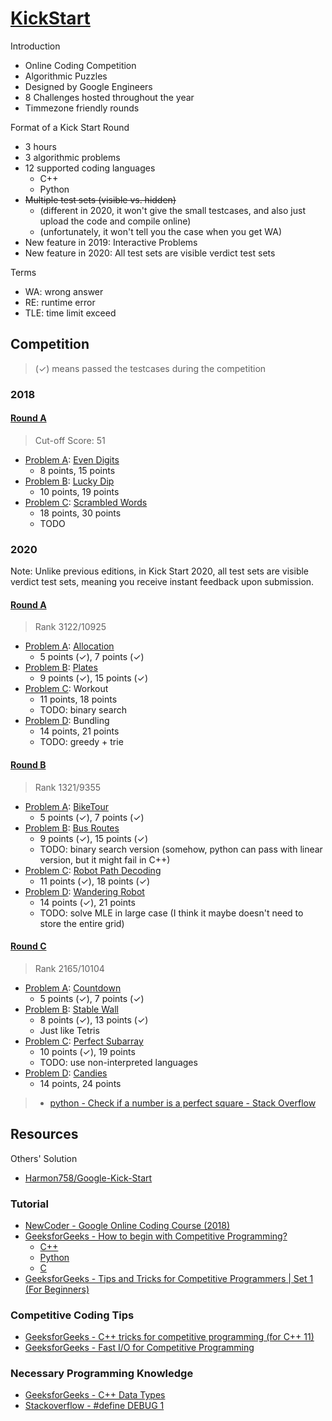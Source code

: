 # [KickStart](https://g.co/kickstart)

Introduction

* Online Coding Competition
* Algorithmic Puzzles
* Designed by Google Engineers
* 8 Challenges hosted throughout the year
* Timmezone friendly rounds

Format of a Kick Start Round

* 3 hours
* 3 algorithmic problems
* 12 supported coding languages
  * C++
  * Python
* ~~Multiple test sets (visible vs. hidden)~~
  * (different in 2020, it won't give the small testcases, and also just upload the code and compile online)
  * (unfortunately, it won't tell you the case when you get WA)
* New feature in 2019: Interactive Problems
* New feature in 2020: All test sets are visible verdict test sets

Terms

* WA: wrong answer
* RE: runtime error
* TLE: time limit exceed

## Competition

> (✓) means passed the testcases during the competition

### 2018

#### [Round A](https://codingcompetitions.withgoogle.com/kickstart/round/0000000000050edf)

> Cut-off Score: 51

* [Problem A](https://codingcompetitions.withgoogle.com/kickstart/round/0000000000050edf/00000000000510ed): [Even Digits](Competition/2018/A/A_EvenDigits)
  * 8 points, 15 points
* [Problem B](https://codingcompetitions.withgoogle.com/kickstart/round/0000000000050edf/0000000000050e1d): [Lucky Dip](Competition/2018/A/B_LuckyDip)
  * 10 points, 19 points
* [Problem C](https://codingcompetitions.withgoogle.com/kickstart/round/0000000000050edf/0000000000051004): [Scrambled Words](Competition/2018/A/C_ScrambledWords)
  * 18 points, 30 points
  * TODO

### 2020

Note: Unlike previous editions, in Kick Start 2020, all test sets are visible verdict test sets, meaning you receive instant feedback upon submission.

#### [Round A](https://codingcompetitions.withgoogle.com/kickstart/round/000000000019ffc7)

> Rank 3122/10925

* [Problem A](https://codingcompetitions.withgoogle.com/kickstart/round/000000000019ffc7/00000000001d3f56): [Allocation](Competition/2020/A/A_Allocation)
  * 5 points (✓), 7 points (✓)
* [Problem B](https://codingcompetitions.withgoogle.com/kickstart/round/000000000019ffc7/00000000001d3f56): [Plates](Competition/2020/A/B_Plates)
  * 9 points (✓), 15 points (✓)
* [Problem C](https://codingcompetitions.withgoogle.com/kickstart/round/000000000019ffc7/00000000001d3f5b): Workout
  * 11 points, 18 points
  * TODO: binary search
* [Problem D](https://codingcompetitions.withgoogle.com/kickstart/round/000000000019ffc7/00000000001d3ff3): Bundling
  * 14 points, 21 points
  * TODO: greedy + trie

#### [Round B](https://codingcompetitions.withgoogle.com/kickstart/round/000000000019ffc8)

> Rank 1321/9355

* [Problem A](https://codingcompetitions.withgoogle.com/kickstart/round/000000000019ffc8/00000000002d82e6): [BikeTour](Competition/2020/B/A_BikeTour)
  * 5 points (✓), 7 points (✓)
* [Problem B](https://codingcompetitions.withgoogle.com/kickstart/round/000000000019ffc8/00000000002d83bf): [Bus Routes](Competition/2020/B/B_BusRoutes)
  * 9 points (✓), 15 points (✓)
  * TODO: binary search version (somehow, python can pass with linear version, but it might fail in C++)
* [Problem C](https://codingcompetitions.withgoogle.com/kickstart/round/000000000019ffc8/00000000002d83dc): [Robot Path Decoding](Competition/2020/B/C_RobotPathDecoding)
  * 11 points (✓), 18 points (✓)
* [Problem D](https://codingcompetitions.withgoogle.com/kickstart/round/000000000019ffc8/00000000002d8565): [Wandering Robot](Competition/2020/B/D_WanderingRobot)
  * 14 points (✓), 21 points
  * TODO: solve MLE in large case (I think it maybe doesn't need to store the entire grid)

#### [Round C](https://codingcompetitions.withgoogle.com/kickstart/round/000000000019ff43)

> Rank 2165/10104

* [Problem A](https://codingcompetitions.withgoogle.com/kickstart/round/000000000019ff43/00000000003380d2): [Countdown](Competition/2020/C/A_Countdown)
  * 5 points (✓), 7 points (✓)
* [Problem B](https://codingcompetitions.withgoogle.com/kickstart/round/000000000019ff43/00000000003379bb): [Stable Wall](Competition/2020/C/B_StableWall)
  * 8 points (✓), 13 points (✓)
  * Just like Tetris
* [Problem C](https://codingcompetitions.withgoogle.com/kickstart/round/000000000019ff43/00000000003381cb): [Perfect Subarray](Competition/2020/C/C_PerfectSubarray)
  * 10 points (✓), 19 points
  * TODO: use non-interpreted languages
* [Problem D](https://codingcompetitions.withgoogle.com/kickstart/round/000000000019ff43/0000000000337b4d): [Candies](Competition/2020/C/D_Candies)
  * 14 points, 24 points

> * [python - Check if a number is a perfect square - Stack Overflow](https://stackoverflow.com/questions/2489435/check-if-a-number-is-a-perfect-square)

## Resources

Others' Solution

* [Harmon758/Google-Kick-Start](https://github.com/Harmon758/Google-Kick-Start)

### Tutorial

* [NewCoder - Google Online Coding Course (2018)](https://www.nowcoder.com/courses/cover/vod/1041)
* [GeeksforGeeks - How to begin with Competitive Programming?](https://www.geeksforgeeks.org/how-to-begin-with-competitive-programming/)
  * [C++](Template/Cpp/Example1)
  * [Python](Template/Python/Example1)
  * [C](Template/C/Example1)
* [GeeksforGeeks - Tips and Tricks for Competitive Programmers | Set 1 (For Beginners)](https://www.geeksforgeeks.org/tips-and-tricks-for-competitive-programmers-set-1-for-beginners/)

### Competitive Coding Tips

* [GeeksforGeeks - C++ tricks for competitive programming (for C++ 11)](https://www.geeksforgeeks.org/c-tricks-competitive-programming-c-11/)
* [GeeksforGeeks - Fast I/O for Competitive Programming](https://www.geeksforgeeks.org/fast-io-for-competitive-programming/)

### Necessary Programming Knowledge

* [GeeksforGeeks - C++ Data Types](https://www.geeksforgeeks.org/c-data-types/)
* [Stackoverflow - #define DEBUG 1](https://stackoverflow.com/questions/987637/define-debug-1)
